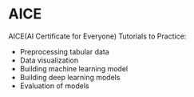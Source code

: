 # AICE
AICE(AI Certificate for Everyone) Tutorials to Practice:</br>
- Preprocessing tabular data</br>
- Data visualization</br>
- Building machine learning model</br>
- Building deep learning models</br>
- Evaluation of models
